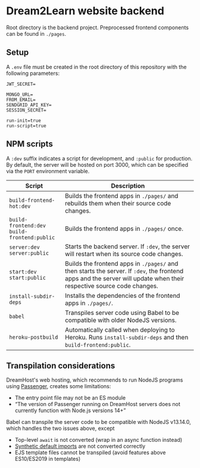 # Dream2Learn website backend

Root directory is the backend project. Preprocessed frontend components can be found in `./pages`.

## Setup

A `.env` file must be created in the root directory of this repository with the following parameters:
```
JWT_SECRET=

MONGO_URL=
FROM_EMAIL=
SENDGRID_API_KEY=
SESSION_SECRET=

run-init=true
run-script=true
```

## NPM scripts

A `:dev` suffix indicates a script for development, and `:public` for production. By default, the server will be hosted on port 3000, which can be specified via the `PORT` environment variable.

Script | Description
-|-
`build-frontend-hot:dev` | Builds the frontend apps in `./pages/` and rebuilds them when their source code changes.
`build-frontend:dev`<br />`build-frontend:public` | Builds the frontend apps in `./pages/` once.
`server:dev`<br />`server:public` | Starts the backend server. If `:dev`, the server will restart when its source code changes.
`start:dev`<br />`start:public` | Builds the frontend apps in `./pages/` and then starts the server. If `:dev`, the frontend apps and the server will update when their respective source code changes.
`install-subdir-deps` | Installs the dependencies of the frontend apps in `./pages/`.
`babel` | Transpiles server code using Babel to be compatible with older NodeJS versions.
`heroku-postbuild` | Automatically called when deploying to Heroku. Runs `install-subdir-deps` and then `build-frontend:public`.

## Transpilation considerations

DreamHost's web hosting, which recommends to run NodeJS programs using [Passenger](https://help.dreamhost.com/hc/en-us/articles/216635318-Enabling-Passenger-for-Node-js), creates some limitations:
* The entry point file may not be an ES module
* “The version of Passenger running on DreamHost servers does not currently function with Node.js versions 14+”

Babel can transpile the server code to be compatible with NodeJS v13.14.0, which handles the two issues above, except
* Top-level `await` is not converted (wrap in an async function instead)
* [Synthetic default imports](https://www.typescriptlang.org/tsconfig#allowSyntheticDefaultImports) are not converted correctly
* EJS template files cannot be transpiled (avoid features above ES10/ES2019 in templates)